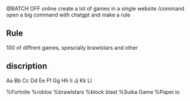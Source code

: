 @BATCH OFF 
online create a lot of games in a single website
/command 
open a big command with chatgpt 
and make a rule

## Rule
100 of diffrent games, spescially brawlstars and other

## discription
Aa
Bb
Cc
Dd
Ee
Ff
Gg
Hh
Ii
Jj
Kk
Ll


%Fortnite
%roblox
%brawlstars
%block blast
%Suika Game
%Paper.io








